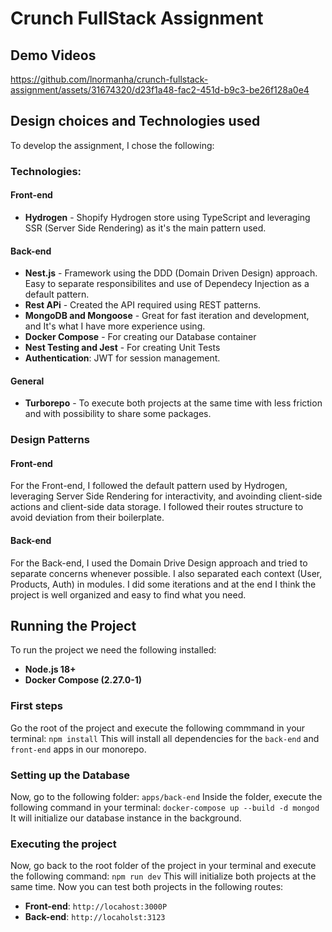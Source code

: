 # Crunch FullStack Assignment

## Demo Videos
https://github.com/lnormanha/crunch-fullstack-assignment/assets/31674320/d23f1a48-fac2-451d-b9c3-be26f128a0e4

## Design choices and Technologies used

To develop the assignment, I chose the following:

### Technologies:

#### Front-end
- **Hydrogen** - Shopify Hydrogen store using TypeScript and leveraging SSR (Server Side Rendering) as it's the main pattern used.

#### Back-end
- **Nest.js** - Framework using the DDD (Domain Driven Design) approach. Easy to separate responsibilites and use of Dependecy Injection as a default pattern.
- **Rest APi** - Created the API required using REST patterns.
- **MongoDB and Mongoose** - Great for fast iteration and development, and It's what I have more experience using.
- **Docker Compose** - For creating our Database container
- **Nest Testing and Jest** - For creating Unit Tests
- **Authentication**: JWT for session management.

#### General
- **Turborepo** - To execute both projects at the same time with less friction and with possibility to share some packages.

### Design Patterns

#### Front-end
For the Front-end, I followed the default pattern used by Hydrogen, leveraging Server Side Rendering for interactivity, and avoinding client-side actions and client-side data storage. I followed their routes structure to avoid deviation from their boilerplate.

#### Back-end
For the Back-end, I used the Domain Drive Design approach and tried to separate concerns whenever possible. I also separated each context (User, Products, Auth) in modules. I did some iterations and at the end I think the project is well organized and easy to find what you need.

## Running the Project 

To run the project we need the following installed:
- **Node.js 18+**
- **Docker Compose (2.27.0-1)**

### First steps

Go the root of the project and execute the following commmand in your terminal:
```npm install```
This will install all dependencies for the ```back-end``` and ```front-end``` apps in our monorepo.

### Setting up the Database
Now, go to the following folder:
```apps/back-end```
Inside the folder, execute the following command in your terminal:
```docker-compose up --build -d mongod```
It will initialize our database instance in the background.

### Executing the project
Now, go back to the root folder of the project in your terminal and execute the following command:
```npm run dev```
This will initialize both projects at the same time.
Now you can test both projects in the following routes:
- **Front-end**: ```http://locahost:3000P```
- **Back-end**: ```http://locaholst:3123```


